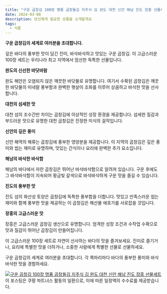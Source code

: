 ```yaml
---
title: "구운 곱창김 100장 명품 곱창돌김 지주식 김 완도 대천 신안 해남 진도 장흥 선물세트 구매 하기"
date: 2024-03-08
description: 당신에게 필요한 상품을 소개할게요
tags:
  - 식품
---
```

**구운 곱창김의 세계로 여러분을 초대합니다.**

깊은 바다의 풍부한 맛이 담긴 진미, 바삭바삭하고 맛있는 구운 곱창김. 이 고급스러운 100장 세트는 우리나라 최고 지역에서 엄선한 독특한 선물입니다.

**완도의 신선한 바닷바람**

완도 해안은 오염되지 않은 깨끗한 바닷물로 유명합니다. 여기서 수확된 곱창김은 깨끗한 바닷물의 미네랄 풍부함과 완벽한 햇살이 조화를 이루어 상큼하고 바삭한 맛을 선사합니다.

**대천의 섬세한 맛**

대천 섬의 조수간만 차이는 곱창김에 이상적인 성장 환경을 제공합니다. 섬세한 질감과 부드러운 맛으로 유명한 대천 곱창김은 진정한 미식의 걸작입니다.

**신안의 깊은 풍미**

신안 해역의 해류는 곱창김에 풍부한 영양분을 제공합니다. 이 지역의 곱창김은 깊은 풍미와 씹는 재미로 유명하며, 맛있는 간식이나 요리에 완벽한 추가 요소입니다.

**해남의 바삭한 바삭함**

해남의 바다에서 자란 곱창김은 뛰어난 바삭바삭함으로 알려져 있습니다. 구운 후에도 그 바삭바삭함이 지속되어 황금빛 갈색으로 바삭바삭하게 구운 맛을 즐길 수 있습니다.

**진도의 풍부한 맛**

진도 섬의 화산성 토양은 곱창김에 독특한 풍부함을 더합니다. 맛있고 만족스러운 씹는 재미와 함께 풍부한 맛을 제공하는 이 곱창김은 해산물 애호가를 사로잡을 것입니다.

**장흥의 고급스러운 맛**

장흥은 고급스러운 곱창김 생산으로 유명합니다. 엄격한 성장 조건과 수작업 수확으로 맛과 질감이 뛰어난 곱창김이 만들어집니다.

이 고급스러운 100장 세트로 자연이 선사하는 바다의 맛을 즐겨보세요. 진미로 즐기거나, 요리에 특별한 맛을 더하거나, 소중한 사람에게 특별한 선물로 선물하세요.

구운 곱창김의 세계로 여러분을 초대합니다. 각 쪽마리마다 바다의 풍부한 풍미와 바삭바삭한 맛을 경험하세요.


[![구운 곱창김 100장 명품 곱창돌김 지주식 김 완도 대천 신안 해남 진도 장흥 선물세트](https://i.imgur.com/81F7uro.png#center)](https://link.coupang.com/re/AFFSDP?lptag=AF5033054&pageKey=6804633299&itemId=16077382448&vendorItemId=83276586045&traceid=V0-153-ca2fd556b1441bdf&requestid=20240308220402205051885580&token=31850C%7CMIXED)
이 포스팅은 쿠팡 파트너스 활동의 일환으로, 이에 따른 일정액의 수수료를 제공받습니다.


